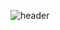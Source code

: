 ![header](https://capsule-render.vercel.app/api?type=wave&color=auto&height=300&section=header&text=Sung%20Hyeon%20Seo&fontSize=90)

